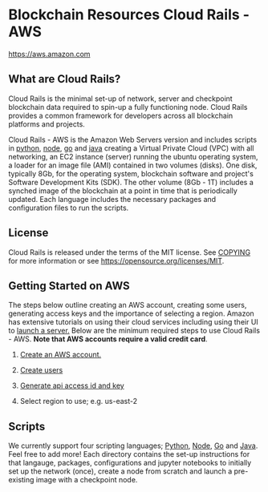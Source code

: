 Blockchain Resources Cloud Rails - AWS
======================================

https://aws.amazon.com

What are Cloud Rails?
---------------------

Cloud Rails is the minimal set-up of network, server and checkpoint
blockchain data required to spin-up a fully functioning node.  Cloud
Rails provides a common framework for developers across all blockchain
platforms and projects.

Cloud Rails - AWS is the Amazon Web Servers version and includes
scripts in [python](python), [node](node), [go](go) and [java](java)
creating a Virtual Private Cloud (VPC) with all networking, an EC2
instance (server) running the ubuntu operating system, a loader for an
image file (AMI) contained in two volumes (disks). One disk, typically
8Gb, for the operating system, blockchain software and project's
Software Development Kits (SDK).  The other volume (8Gb - 1T) includes
a synched image of the blockchain at a point in time that is
periodically updated. Each language includes the necessary packages
and configuration files to run the scripts.


License
-------

Cloud Rails is released under the terms of the MIT license. See
[COPYING](COPYING) for more information or see
https://opensource.org/licenses/MIT.


Getting Started on AWS
----------------------

The steps below outline creating an AWS account, creating some users,
generating access keys and the importance of selecting a region.  Amazon has extensive tutorials on using their cloud services including using their UI to [launch a server.](https://aws.amazon.com/getting-started/tutorials/launch-a-virtual-machine)  Below are the minimum required steps to use Cloud Rails - AWS.  **Note that AWS accounts require a valid credit card**.

1. [Create an AWS account.](https://portal.aws.amazon.com/billing/signup)  
  
2. [Create users]()

3. [Generate api access id and key]()

4. Select region to use; e.g. us-east-2


Scripts  
-------

We currently support four scripting languages;
[Python](python/README.md), [Node](node), [Go](go) and [Java](java).
Feel free to add more!  Each directory contains the set-up
instructions for that langauge, packages, configurations and jupyter
notebooks to initially set up the network (once), create a node from
scratch and launch a pre-existing image with a checkpoint node.





  
